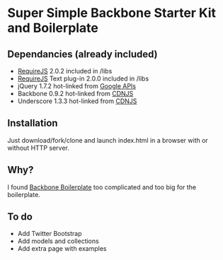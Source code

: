 # Super Simple Backbone Starter Kit and Boilerplate

## Dependancies (already included)

* [RequireJS](http://requirejs.org/) 2.0.2 included in /libs
* [RequireJS](http://requirejs.org/) Text plug-in 2.0.0 included in /libs
* jQuery 1.7.2 hot-linked from [Google APIs](https://developers.google.com/speed/libraries/devguide)
* Backbone 0.9.2 hot-linked from [CDNJS](http://cdnjs.com)
* Underscore 1.3.3 hot-linked from [CDNJS](http://cdnjs.com)

## Installation

Just download/fork/clone and launch index.html in a browser with or without HTTP server.

## Why?

I found [Backbone Boilerplate](http://backboneboilerplate.com/) too complicated and too big for the boilerplate. 

## To do

* Add Twitter Bootstrap
* Add models and collections 
* Add extra page with examples